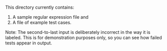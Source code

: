 This directory currently contains:
1. A sample regular expression file and
2. A file of example test cases.

Note:
The second-to-last input is deliberately incorrect in the way it is labeled. This is for demonstration purposes only, so you can see how failed tests appear in output.